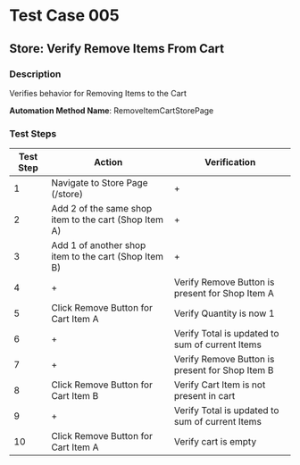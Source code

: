 ﻿# Test Case 005
## Store: Verify Remove Items From Cart
### Description 
Verifies behavior for Removing Items to the Cart

**Automation Method Name**: RemoveItemCartStorePage

### Test Steps 


|  Test Step | Action | Verification  |
|---|---|---|
| 1  | Navigate to Store Page (/store)  | + |
| 2  |  Add 2 of the same shop item to the cart (Shop Item A)| + |
| 3  |  Add 1 of another shop item to the cart (Shop Item B)| + |
| 4  |  + |  Verify Remove Button is present for Shop Item A  | 
| 5  |  Click Remove Button for Cart Item A |  Verify Quantity is now 1 | 
| 6  |  + |  Verify Total is updated to sum of current Items |
| 7  |  + |  Verify Remove Button is present for Shop Item B  |
| 8  |  Click Remove Button for Cart Item B |  Verify Cart Item is not present in cart |
| 9  |  + |  Verify Total is updated to sum of current Items |
| 10 |  Click Remove Button for Cart Item A |  Verify cart is empty  | 